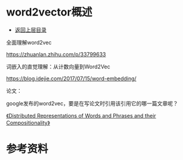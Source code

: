 # word2vector概述

* [返回上层目录](../word2vec.md)



全面理解word2vec

https://zhuanlan.zhihu.com/p/33799633

词嵌入的直觉理解：从计数向量到Word2Vec

https://blog.idejie.com/2017/07/15/word-embedding/



论文：

google发布的word2vec，要是在写论文时引用该引用它的哪一篇文章呢？

[《Distributed Representations of Words and Phrases and their Compositionality》](http://papers.nips.cc/paper/5021-distributed-representations-of-words-and-phrases-and-their-compositionality.pdf)



# 参考资料

























